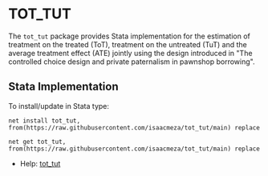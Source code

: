 # TOT_TUT

The `tot_tut` package provides Stata implementation for the estimation of treatment on the treated (ToT), treatment on the untreated (TuT) and the average treatment effect (ATE) jointly using the design introduced in "The controlled choice design and private paternalism in pawnshop borrowing".


## Stata Implementation

To install/update in Stata type:
```
net install tot_tut, from(https://raw.githubusercontent.com/isaacmeza/tot_tut/main) replace
```
```
net get tot_tut, from(https://raw.githubusercontent.com/isaacmeza/tot_tut/main) replace
```
- Help: [tot_tut](tot_tut.pdf)

<br><br>
